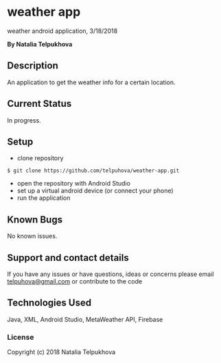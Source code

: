 # weather app

weather android application, 3/18/2018

**By Natalia Telpukhova**

## Description

An application to get the weather info for a certain location.

## Current Status

In progress.

## Setup

* clone repository
```
$ git clone https://github.com/telpuhova/weather-app.git
```
* open the repository with Android Studio
* set up a virtual android device (or connect your phone)
* run the application

## Known Bugs

No known issues.

## Support and contact details

If you have any issues or have questions, ideas or concerns please email telpuhova@gmail.com or contribute to the code

## Technologies Used

Java, XML, Android Studio, MetaWeather API, Firebase

### License

Copyright (c) 2018 Natalia Telpukhova
